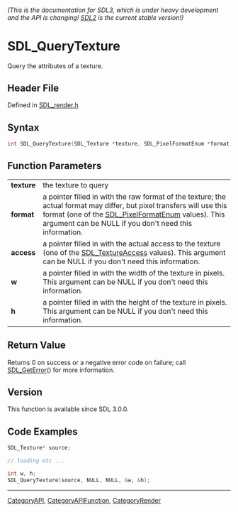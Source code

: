 ###### (This is the documentation for SDL3, which is under heavy development and the API is changing! [SDL2](https://wiki.libsdl.org/SDL2/) is the current stable version!)
# SDL_QueryTexture

Query the attributes of a texture.

## Header File

Defined in [SDL_render.h](https://github.com/libsdl-org/SDL/blob/main/include/SDL3/SDL_render.h)

## Syntax

```c
int SDL_QueryTexture(SDL_Texture *texture, SDL_PixelFormatEnum *format, int *access, int *w, int *h);

```

## Function Parameters

|                 |                                                                                                                                                                                                                                                              |
| --------------- | ------------------------------------------------------------------------------------------------------------------------------------------------------------------------------------------------------------------------------------------------------------ |
| **texture**     | the texture to query                                                                                                                                                                                                                                         |
| **format**      | a pointer filled in with the raw format of the texture; the actual format may differ, but pixel transfers will use this format (one of the [SDL_PixelFormatEnum](SDL_PixelFormatEnum) values). This argument can be NULL if you don't need this information. |
| **access**      | a pointer filled in with the actual access to the texture (one of the [SDL_TextureAccess](SDL_TextureAccess) values). This argument can be NULL if you don't need this information.                                                                          |
| **w**           | a pointer filled in with the width of the texture in pixels. This argument can be NULL if you don't need this information.                                                                                                                                   |
| **h**           | a pointer filled in with the height of the texture in pixels. This argument can be NULL if you don't need this information.                                                                                                                                  |

## Return Value

Returns 0 on success or a negative error code on failure; call
[SDL_GetError](SDL_GetError)() for more information.

## Version

This function is available since SDL 3.0.0.

## Code Examples

```c++
SDL_Texture* source;

// loading etc ...

int w, h;
SDL_QueryTexture(source, NULL, NULL, &w, &h);

```

----
[CategoryAPI](CategoryAPI), [CategoryAPIFunction](CategoryAPIFunction), [CategoryRender](CategoryRender)



